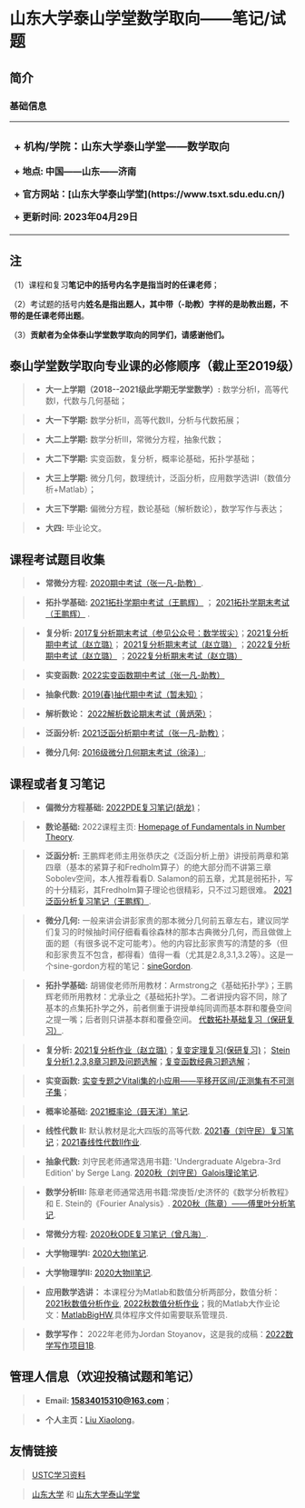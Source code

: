 # 山东大学泰山学堂数学取向——笔记/试题
## 简介
### 基础信息
<table border="0">
  <tr>
    <td width="100%">
      <h3> + 机构/学院：山东大学泰山学堂——数学取向</h3>
      <p><b> + 地点: 中国——山东——济南</b></p>
      <p><b> + 官方网站：[山东大学泰山学堂](https://www.tsxt.sdu.edu.cn/)  </b></p>
      <p><b> + 更新时间: 2023年04月29日</b></p>
    </td>
  </tr>
</table>

## 注
（1）课程和复习**笔记中的括号内名字是指当时的任课老师**；

（2）考试题的括号内**姓名是指出题人，其中带（-助教）字样的是助教出题，不带的是任课老师出题**。

（3）**贡献者为全体泰山学堂数学取向的同学们，请感谢他们。**

## 泰山学堂数学取向专业课的必修顺序（截止至2019级）

> + **大一上学期（2018--2021级此学期无学堂数学）:** 数学分析I，高等代数I，代数与几何基础；

> + **大一下学期:** 数学分析II，高等代数II，分析与代数拓展；

> + **大二上学期:** 数学分析III，常微分方程，抽象代数；

> + **大二下学期:** 实变函数，复分析，概率论基础，拓扑学基础；

> + **大三上学期:** 微分几何，数理统计，泛函分析，应用数学选讲I（数值分析+Matlab）；

> + **大三下学期:** 偏微分方程，数论基础（解析数论），数学写作与表达；

> + **大四:** 毕业论文。


## 课程考试题目收集

> + **常微分方程:**  [2020期中考试（张一凡-助教）](/ODE期中考试2020.pdf).

> + **拓扑学基础:**  [2021拓扑学期中考试（王鹏辉）](/拓扑学2021期中考试.pdf) ； [2021拓扑学期末考试（王鹏辉）](/拓扑学2021期末考试.pdf) .

> + **复分析:** [2017复分析期末考试（参见公众号：数学拔尖）](/2017复变期末考试.pdf)；[2021复分析期中考试（赵立璐）](/2021复分析期中考试.pdf)； [2021复分析期末考试（赵立璐）](/2021复分析期末考试.pdf) ；[2022复分析期中考试（赵立璐）](/2022复分析期中考试.pdf) ；[2022复分析期末考试（赵立璐）](/2022复变期末考试.pdf) 

> + **实变函数:** [2022实变函数期中考试（张一凡-助教）](/2022实变函数期中考试.pdf)

> + **抽象代数:** [2019(春)抽代期中考试（暂未知）](/2019抽代期中考试.pdf)；

> + **解析数论：** [2022解析数论期末考试（黄炳荣）](/2022AnalyticNT.pdf)；

> + **泛函分析:** [2021泛函分析期中考试（张一凡-助教）](/2021泛函分析期中考试.pdf)；

> + **微分几何:** [2016级微分几何期末考试（徐泽）](/2016级微分几何期末考试.jpg);

## 课程或者复习笔记
> + **偏微分方程基础:** [2022PDE复习笔记(胡龙)](https://dvlxlwz.github.io/SDUTaishanMathLxl.github.io/2022PDE%E5%A4%8D%E4%B9%A0%E7%AC%94%E8%AE%B0(%E8%83%A1%E9%BE%99).pdf)；
 
> + **数论基础:** 2022课程主页: [Homepage of Fundamentals in Number Theory](https://faculty.sdu.edu.cn/brhuang/zh_CN/zdylm/1454369/list/index.htm).

> + **泛函分析:** 王鹏辉老师主用张恭庆之《泛函分析上册》讲授前两章和第四章（基本的紧算子和Fredholm算子）的绝大部分而不讲第三章Sobolev空间，本人推荐看看D. Salamon的前五章，尤其是弱拓扑，写的十分精彩，其Fredholm算子理论也很精彩，只不过习题很难。
> [2021泛函分析复习笔记（王鹏辉）](/泛函分析复习笔记2022.pdf).

> + **微分几何:** 一般来讲会讲彭家贵的那本微分几何前五章左右，建议同学们复习的时候抽时间仔细看看徐森林的那本古典微分几何，而且做做上面的题（有很多说不定可能考）。他的内容比彭家贵写的清楚的多（但和彭家贵互不包含，都得看）值得一看（尤其是2.8,3.1,3.2等）。这是一个sine-gordon方程的笔记：[sineGordon](/sineGordon.pdf).

> + **拓扑学基础:**  胡锡俊老师所用教材：Armstrong之《基础拓扑学》；王鹏辉老师所用教材：尤承业之《基础拓扑学》。二者讲授内容不同，除了基本的点集拓扑学之外，前者侧重于讲授单纯同调而基本群和覆叠空间之提一嘴；后者则只讲基本群和覆叠空间。
> [代数拓扑基础复习（保研复习）](https://dvlxlwz.github.io/DvlxlwzMathNotes/SomeAT.pdf).

> + **复分析:**  [2021复分析作业（赵立璐）](/2021复分析作业.pdf)；[复变定理复习(保研复习)](https://dvlxlwz.github.io/SDUTaishanMathLxl.github.io/%E5%A4%8D%E5%8F%98%E5%AE%9A%E7%90%86%E5%A4%8D%E4%B9%A0(%E4%BF%9D%E7%A0%94%E5%A4%8D%E4%B9%A0).pdf)；
> [Stein复分析1,2,3,8章习题及问题选解](/Stein复分析1,2,3,8章习题及问题选解.pdf)；[复变函数经典习题选解](/复变函数经典习题选解.pdf)；

> + **实变函数:** [实变专题之Vitali集的小应用——平移开区间/正测集有不可测子集](/实变专题之Vitali集的小应用.pdf)；

> + **概率论基础:** [2021概率论（聂天洋）笔记](/概率论2021复习笔记.pdf).

> + **线性代数 II:** 默认教材是北大四版的高等代数.
>[2021春（刘守民）复习笔记](/线性代数II复习笔记2021.pdf)；[2021春线性代数II作业](/线性代数II作业2021.pdf).

> + **抽象代数:** 刘守民老师通常选用书籍: 'Undergraduate Algebra-3rd Edition' by Serge Lang. [2020秋（刘守民）Galois理论笔记](/Galois笔记2020.pdf).

> + **数学分析III:** 陈章老师通常选用书籍:常庚哲/史济怀的《数学分析教程》和 E. Stein的《Fourier Analysis》.
>[2020秋（陈章）——傅里叶分析笔记](/Fourier笔记2020.pdf).

> + **常微分方程:**  [2020秋ODE复习笔记（曾凡海）](/ODE复习笔记2020.pdf).

> + **大学物理学I:**  [2020大物I笔记](/大学物理I笔记2020.pdf).

> + **大学物理学II:** [2020大物II笔记](/大学物理II笔记2020.pdf).

> + **应用数学选讲：** 本课程分为Matlab和数值分析两部分，数值分析：[2021秋数值分析作业](/2021秋数值分析作业.zip), [2022秋数值分析作业](/2022-2023数值分析作业.zip)；我的Matlab大作业论文：[MatlabBigHW](/MatlabBigHW.pdf),具体程序文件如需要联系管理员.

> + **数学写作：** 2022年老师为Jordan Stoyanov，这是我的成稿：[2022数学写作项目1B](/2022数学写作.zip).

## 管理人信息（欢迎投稿试题和笔记）
> + **Email: 15834015310@163.com**；

> + **个人主页：**[Liu Xiaolong](https://dvlxlwz.github.io/)。

## 友情链接
> [USTC学习资料](http://home.ustc.edu.cn/~yx3x/USTCdata.html)

> [山东大学](https://www.sdu.edu.cn/) 和 [山东大学泰山学堂](https://www.tsxt.sdu.edu.cn/)
